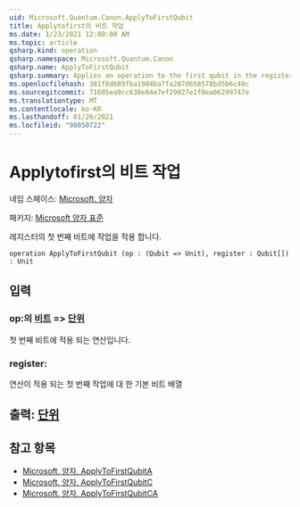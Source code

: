 ```yaml
---
uid: Microsoft.Quantum.Canon.ApplyToFirstQubit
title: Applytofirst의 비트 작업
ms.date: 1/23/2021 12:00:00 AM
ms.topic: article
qsharp.kind: operation
qsharp.namespace: Microsoft.Quantum.Canon
qsharp.name: ApplyToFirstQubit
qsharp.summary: Applies an operation to the first qubit in the register.
ms.openlocfilehash: 381f8d689fba1984ba7fa287d658578bd5b6c48c
ms.sourcegitcommit: 71605ea9cc630e84e7ef29027e1f0ea06299747e
ms.translationtype: MT
ms.contentlocale: ko-KR
ms.lasthandoff: 01/26/2021
ms.locfileid: "98850722"
---
```

# <a name="applytofirstqubit-operation"></a>Applytofirst의 비트 작업

네임 스페이스: [Microsoft. 양자](xref:Microsoft.Quantum.Canon)

패키지: [Microsoft 양자 표준](https://nuget.org/packages/Microsoft.Quantum.Standard)


레지스터의 첫 번째 비트에 작업을 적용 합니다.

```qsharp
operation ApplyToFirstQubit (op : (Qubit => Unit), register : Qubit[]) : Unit
```


## <a name="input"></a>입력

### <a name="op--qubit--unit"></a>op:의 [비트](xref:microsoft.quantum.lang-ref.qubit) => [단위](xref:microsoft.quantum.lang-ref.unit) 

첫 번째 비트에 적용 되는 연산입니다.


### <a name="register--qubit"></a>register: [](xref:microsoft.quantum.lang-ref.qubit)

연산이 적용 되는 첫 번째 작업에 대 한 기본 비트 배열



## <a name="output--unit"></a>출력: [단위](xref:microsoft.quantum.lang-ref.unit)



## <a name="see-also"></a>참고 항목

- [Microsoft. 양자. ApplyToFirstQubitA](xref:Microsoft.Quantum.Canon.ApplyToFirstQubitA)
- [Microsoft. 양자. ApplyToFirstQubitC](xref:Microsoft.Quantum.Canon.ApplyToFirstQubitC)
- [Microsoft. 양자. ApplyToFirstQubitCA](xref:Microsoft.Quantum.Canon.ApplyToFirstQubitCA)